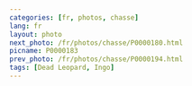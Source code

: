```yaml
---
categories: [fr, photos, chasse]
lang: fr
layout: photo
next_photo: /fr/photos/chasse/P0000180.html
picname: P0000183
prev_photo: /fr/photos/chasse/P0000194.html
tags: [Dead Leopard, Ingo]
---
```

